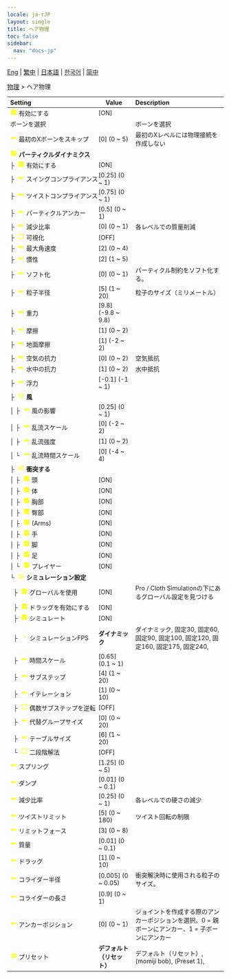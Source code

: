 ```yaml
---
locale: ja-rJP
layout: single
title: ヘア物理
toc: false
sidebar:
  nav: "docs-jp"
---
```

[Eng](/dancexr/menu/2025.4/actor/hair_physics) | [繁中](/tw/dancexr/menu/2025.4/actor/hair_physics) | [日本語](/jp/dancexr/menu/2025.4/actor/hair_physics) | [한국어](/kr/dancexr/menu/2025.4/actor/hair_physics) | [简中](/zh/dancexr/menu/2025.4/actor/hair_physics)

[物理](../menu#物理) > ヘア物理



| Setting | Value | Description |
| :--- | --- | :--- |
|<nobr> ![check_on icon](/images/icon/ic_check_on.png)  有効にする</nobr>| [ON] | 
|<nobr> ボーンを選択</nobr>|| ボーンを選択
|<nobr> ![slider icon](/images/icon/ic_slider.png)  最初のXボーンをスキップ</nobr>| [0] (0 ~ 5) | 最初のXレベルには物理接続を作成しない
|<nobr> ![check_on icon](/images/icon/ic_check_on.png)  <b>パーティクルダイナミクス</b></nobr>| | 
|<nobr>├&nbsp; ![check_on icon](/images/icon/ic_check_on.png)  有効にする</nobr>| [ON] | 
|<nobr>├&nbsp; ![slider icon](/images/icon/ic_slider.png)  スイングコンプライアンス</nobr>| [0.25] (0 ~ 1) | 
|<nobr>├&nbsp; ![slider icon](/images/icon/ic_slider.png)  ツイストコンプライアンス</nobr>| [0.75] (0 ~ 1) | 
|<nobr>├&nbsp; ![slider icon](/images/icon/ic_slider.png)  パーティクルアンカー</nobr>| [0.5] (0 ~ 1) | 
|<nobr>├&nbsp; ![slider icon](/images/icon/ic_slider.png)  減少比率</nobr>| [0] (0 ~ 1) | 各レベルでの質量削減
|<nobr>├&nbsp; ![check_off icon](/images/icon/ic_check_off.png)  可視化</nobr>| [OFF] | 
|<nobr>├&nbsp; ![slider icon](/images/icon/ic_slider.png)  最大角速度</nobr>| [2] (0 ~ 4) | 
|<nobr>├&nbsp; ![slider icon](/images/icon/ic_slider.png)  慣性</nobr>| [2] (1 ~ 5) | 
|<nobr>├&nbsp; ![slider icon](/images/icon/ic_slider.png)  ソフト化</nobr>| [0] (0 ~ 1) | パーティクル制約をソフト化する。
|<nobr>├&nbsp; ![slider icon](/images/icon/ic_slider.png)  粒子半径</nobr>| [5] (1 ~ 20) | 粒子のサイズ（ミリメートル）
|<nobr>├&nbsp; ![slider icon](/images/icon/ic_slider.png)  重力</nobr>| [9.8] (-9.8 ~ 9.8) | 
|<nobr>├&nbsp; ![slider icon](/images/icon/ic_slider.png)  摩擦</nobr>| [1] (0 ~ 2) | 
|<nobr>├&nbsp; ![slider icon](/images/icon/ic_slider.png)  地面摩擦</nobr>| [1] (-2 ~ 2) | 
|<nobr>├&nbsp; ![slider icon](/images/icon/ic_slider.png)  空気の抗力</nobr>| [0] (0 ~ 2) | 空気抵抗
|<nobr>├&nbsp; ![slider icon](/images/icon/ic_slider.png)  水中の抗力</nobr>| [1] (0 ~ 2) | 水中抵抗
|<nobr>├&nbsp; ![slider icon](/images/icon/ic_slider.png)  浮力</nobr>| [-0.1] (-1 ~ 1) | 
|<nobr>├&nbsp; ![tune icon](/images/icon/ic_tune.png)  <b>風</b></nobr>| | 
|<nobr>│&nbsp;├&nbsp; ![slider icon](/images/icon/ic_slider.png)  風の影響</nobr>| [0.25] (0 ~ 1) | 
|<nobr>│&nbsp;├&nbsp; ![slider icon](/images/icon/ic_slider.png)  乱流スケール</nobr>| [0] (-2 ~ 2) | 
|<nobr>│&nbsp;├&nbsp; ![slider icon](/images/icon/ic_slider.png)  乱流強度</nobr>| [1] (0 ~ 2) | 
|<nobr>│&nbsp;└&nbsp; ![slider icon](/images/icon/ic_slider.png)  乱流時間スケール</nobr>| [0] (-4 ~ 4) | 
|<nobr>├&nbsp; ![tune icon](/images/icon/ic_tune.png)  <b>衝突する</b></nobr>| | 
|<nobr>│&nbsp;├&nbsp; ![check_on icon](/images/icon/ic_check_on.png)  頭</nobr>| [ON] | 
|<nobr>│&nbsp;├&nbsp; ![check_on icon](/images/icon/ic_check_on.png)  体</nobr>| [ON] | 
|<nobr>│&nbsp;├&nbsp; ![check_on icon](/images/icon/ic_check_on.png)  胸部</nobr>| [ON] | 
|<nobr>│&nbsp;├&nbsp; ![check_on icon](/images/icon/ic_check_on.png)  臀部</nobr>| [ON] | 
|<nobr>│&nbsp;├&nbsp; ![check_on icon](/images/icon/ic_check_on.png)  (Arms)</nobr>| [ON] | 
|<nobr>│&nbsp;├&nbsp; ![check_on icon](/images/icon/ic_check_on.png)  手</nobr>| [ON] | 
|<nobr>│&nbsp;├&nbsp; ![check_on icon](/images/icon/ic_check_on.png)  脚</nobr>| [ON] | 
|<nobr>│&nbsp;├&nbsp; ![check_on icon](/images/icon/ic_check_on.png)  足</nobr>| [ON] | 
|<nobr>│&nbsp;└&nbsp; ![check_on icon](/images/icon/ic_check_on.png)  プレイヤー</nobr>| [ON] | 
|<nobr>└&nbsp; ![tune icon](/images/icon/ic_tune.png)  <b>シミュレーション設定</b></nobr>| | 
|<nobr>&nbsp;&nbsp;├&nbsp; ![check_on icon](/images/icon/ic_check_on.png)  グローバルを使用</nobr>| [ON] | Pro / Cloth Simulationの下にあるグローバル設定を見つける
|<nobr>&nbsp;&nbsp;├&nbsp; ![check_on icon](/images/icon/ic_check_on.png)  ドラッグを有効にする</nobr>| [ON] | 
|<nobr>&nbsp;&nbsp;├&nbsp; ![check_on icon](/images/icon/ic_check_on.png)  シミュレート</nobr>| [ON] | 
|<nobr>&nbsp;&nbsp;├&nbsp; ![chevron icon](/images/icon/ic_chevron.png)  シミュレーションFPS</nobr>| **ダイナミック** | ダイナミック, 固定30, 固定60, 固定90, 固定100, 固定120, 固定160, 固定175, 固定240,  |
|<nobr>&nbsp;&nbsp;├&nbsp; ![slider icon](/images/icon/ic_slider.png)  時間スケール</nobr>| [0.65] (0.1 ~ 1) | 
|<nobr>&nbsp;&nbsp;├&nbsp; ![slider icon](/images/icon/ic_slider.png)  サブステップ</nobr>| [4] (1 ~ 20) | 
|<nobr>&nbsp;&nbsp;├&nbsp; ![slider icon](/images/icon/ic_slider.png)  イテレーション</nobr>| [1] (0 ~ 10) | 
|<nobr>&nbsp;&nbsp;├&nbsp; ![check_off icon](/images/icon/ic_check_off.png)  偶数サブステップを逆転</nobr>| [OFF] | 
|<nobr>&nbsp;&nbsp;├&nbsp; ![slider icon](/images/icon/ic_slider.png)  代替グループサイズ</nobr>| [0] (0 ~ 20) | 
|<nobr>&nbsp;&nbsp;├&nbsp; ![slider icon](/images/icon/ic_slider.png)  テーブルサイズ</nobr>| [6] (1 ~ 20) | 
|<nobr>&nbsp;&nbsp;└&nbsp; ![check_off icon](/images/icon/ic_check_off.png)  二段階解法</nobr>| [OFF] | 
|<nobr> ![slider icon](/images/icon/ic_slider.png)  スプリング</nobr>| [1.25] (0 ~ 5) | 
|<nobr> ![slider icon](/images/icon/ic_slider.png)  ダンプ</nobr>| [0.01] (0 ~ 0.1) | 
|<nobr> ![slider icon](/images/icon/ic_slider.png)  減少比率</nobr>| [0.25] (0 ~ 1) | 各レベルでの硬さの減少
|<nobr> ![slider icon](/images/icon/ic_slider.png)  ツイストリミット</nobr>| [5] (0 ~ 180) | ツイスト回転の制限
|<nobr> ![slider icon](/images/icon/ic_slider.png)  リミットフォース</nobr>| [3] (0 ~ 8) | 
|<nobr> ![slider icon](/images/icon/ic_slider.png)  質量</nobr>| [0.01] (0 ~ 0.1) | 
|<nobr> ![slider icon](/images/icon/ic_slider.png)  ドラッグ</nobr>| [1] (0 ~ 10) | 
|<nobr> ![slider icon](/images/icon/ic_slider.png)  コライダー半径</nobr>| [0.005] (0 ~ 0.05) | 衝突解決時に使用される粒子のサイズ。
|<nobr> ![slider icon](/images/icon/ic_slider.png)  コライダーの長さ</nobr>| [0.9] (0 ~ 1) | 
|<nobr> ![slider icon](/images/icon/ic_slider.png)  アンカーポジション</nobr>| [0] (0 ~ 1) | ジョイントを作成する際のアンカーポジションを選択。0 = 親ボーンにアンカー、1 = 子ボーンにアンカー
|<nobr> ![list icon](/images/icon/ic_list.png)  プリセット</nobr>| **デフォルト（リセット）** | デフォルト（リセット）, (momiji bob), (Preset 1),  |
